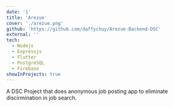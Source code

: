 ```yaml
---
date: '1'
title: 'Arezue'
cover: './arezue.png'
github: 'https://github.com/daffychuy/Arezue-Backend-DSC'
external: ''
tech:
  - Nodejs
  - Expressjs
  - Flutter
  - PostgreSQL
  - Firebase
showInProjects: true
---
```


A DSC Project that does anonymous job posting app to eliminate discirmination in job search.

